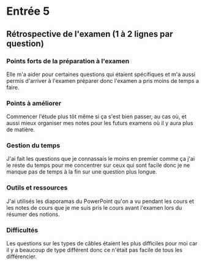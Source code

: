 # Entrée 5
## Rétrospective de l'examen (1 à 2 lignes par question)

### Points forts de la préparation à l'examen
Elle m'a aider pour certaines questions qui étaient spécifiques et m'a aussi permis d'arriver à l'examen préparer donc l'examen a pris moins de temps a faire.

### Points à améliorer
Commencer l'étude plus tôt même si ça s'est bien passer, au cas où, et aussi mieux organiser mes notes pour les futurs examens où il y aura plus de matière.

### Gestion du temps
J'ai fait les questions que je connassais le moins en premier comme ça j'ai le reste du temps pour me concentrer sur ceux qui sont facile donc je ne manque pas de temps à la fin sur une question plus longue.

### Outils et ressources
J'ai utilisés les diaporamas du PowerPoint qu'on a vu pendant les cours et les notes de cours que je me suis pris le cours avant l'examen lors du résumer des notions.

### Difficultés
Les questions sur les types de câbles étaient les plus difficiles pour moi car il y a beaucoup de type différent donc ce n'était pas facile de tous les différencier.
